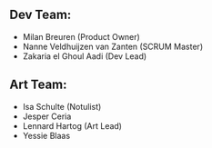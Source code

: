 ## Dev Team:
- Milan Breuren (Product Owner)
- Nanne Veldhuijzen van Zanten (SCRUM Master)
- Zakaria el Ghoul Aadi (Dev Lead)

## Art Team:
- Isa Schulte (Notulist)
- Jesper Ceria
- Lennard Hartog (Art Lead)
- Yessie Blaas
